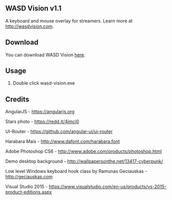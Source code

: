 ## WASD Vision v1.1

A keyboard and mouse overlay for streamers. Learn more at <a href="http://wasdvision.com/">http://wasdvision.com</a>.

## Download
You can download WASD Vision <a href="https://github.com/tstangel/WASD-Vision/releases/tag/1.1.0">here</a>.

## Usage

1. Double click wasd-vision.exe

## Credits

AngularJS - https://angularjs.org

Stars photo - https://redd.it/4imcj0

UI-Router - https://github.com/angular-ui/ui-router

Harabara Mais - http://www.dafont.com/harabara.font

Adobe Photoshop CS6 - http://www.adobe.com/products/photoshop.html

Demo desktop background - http://wallpapersonthe.net/13417-cyberpunk/

Low level Windows keyboard hook class by Ramunas Geciauskas - http://geciauskas.com

Visual Studio 2015 - https://www.visualstudio.com/en-us/products/vs-2015-product-editions.aspx
